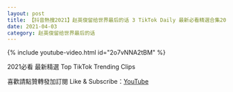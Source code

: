 ```yaml
---
layout: post
title: 【抖音熱搜2021】赵英俊留给世界最后的话 3 TikTok Daily 最新必看精選合集2021 04 03
date: 2021-04-03
category: 赵英俊留给世界最后的话
---
```


{% include youtube-video.html id="2o7vNNA2tBM" %}

2021必看 最新精選 Top TikTok Trending Clips

喜歡請點贊轉發加訂閱 Like & Subscribe：[YouTube](https://www.youtube.com/channel/UCAoR7VcanIPd04uEq_GIylA/videos)

